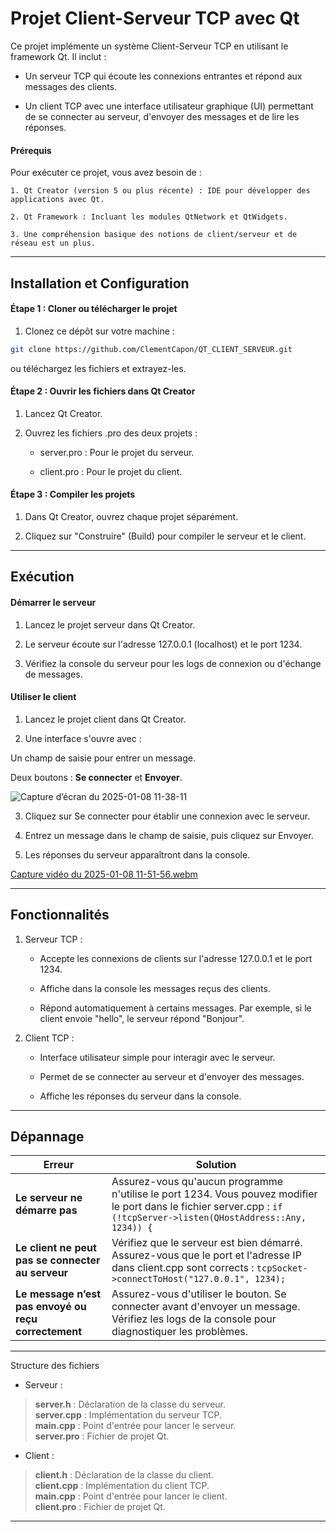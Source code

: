 # Projet Client-Serveur TCP avec Qt

Ce projet implémente un système Client-Serveur TCP en utilisant le framework Qt. Il inclut :

  - Un serveur TCP qui écoute les connexions entrantes et répond aux messages des clients.

  - Un client TCP avec une interface utilisateur graphique (UI) permettant de se connecter au serveur, d'envoyer des messages et de lire les réponses.


#### Prérequis

Pour exécuter ce projet, vous avez besoin de :

`1. Qt Creator (version 5 ou plus récente) : IDE pour développer des applications avec Qt.`


`2. Qt Framework : Incluant les modules QtNetwork et QtWidgets.`


`3. Une compréhension basique des notions de client/serveur et de réseau est un plus.`




---

## Installation et Configuration

#### Étape 1 : Cloner ou télécharger le projet

1. Clonez ce dépôt sur votre machine :

  ```bash
  git clone https://github.com/ClementCapon/QT_CLIENT_SERVEUR.git
  ```
ou téléchargez les fichiers et extrayez-les.



#### Étape 2 : Ouvrir les fichiers dans Qt Creator

1. Lancez Qt Creator.


2. Ouvrez les fichiers .pro des deux projets :

    - server.pro : Pour le projet du serveur.

    - client.pro : Pour le projet du client.




#### Étape 3 : Compiler les projets

1. Dans Qt Creator, ouvrez chaque projet séparément.


2. Cliquez sur "Construire" (Build) pour compiler le serveur et le client.




---

## Exécution

#### Démarrer le serveur

1. Lancez le projet serveur dans Qt Creator.


2. Le serveur écoute sur l'adresse 127.0.0.1 (localhost) et le port 1234.


3. Vérifiez la console du serveur pour les logs de connexion ou d'échange de messages.



#### Utiliser le client

1. Lancez le projet client dans Qt Creator.


2. Une interface s'ouvre avec :

Un champ de saisie pour entrer un message.

Deux boutons : **Se connecter** et **Envoyer**.

![Capture d’écran du 2025-01-08 11-38-11](https://github.com/user-attachments/assets/af05ec9c-55f2-4e28-81b6-1072d8d78080)

3. Cliquez sur Se connecter pour établir une connexion avec le serveur.


4. Entrez un message dans le champ de saisie, puis cliquez sur Envoyer.


5. Les réponses du serveur apparaîtront dans la console.

[Capture vidéo du 2025-01-08 11-51-56.webm](https://github.com/user-attachments/assets/4f382f16-cfb4-4f8c-a5f1-27fa04d2e5b3)

---

## Fonctionnalités

1. Serveur TCP :

    -  Accepte les connexions de clients sur l'adresse 127.0.0.1 et le port 1234.

    -  Affiche dans la console les messages reçus des clients.

    -  Répond automatiquement à certains messages. Par exemple, si le client envoie "hello", le serveur répond "Bonjour".



2. Client TCP :

    -  Interface utilisateur simple pour interagir avec le serveur.

    -  Permet de se connecter au serveur et d'envoyer des messages.

    -  Affiche les réponses du serveur dans la console.





---

## Dépannage


| Erreur        | Solution |
| ------|-----|
| **Le serveur ne démarre pas**  	| Assurez-vous qu'aucun programme n'utilise le port 1234. Vous pouvez modifier le port dans le fichier server.cpp : `if (!tcpServer->listen(QHostAddress::Any, 1234)) {` 	| 
| **Le client ne peut pas se connecter au serveur** 	| Vérifiez que le serveur est bien démarré. Assurez-vous que le port et l'adresse IP dans client.cpp sont corrects : `tcpSocket->connectToHost("127.0.0.1", 1234);`	| 
| **Le message n’est pas envoyé ou reçu correctement** 	| Assurez-vous d'utiliser le bouton. Se connecter avant d'envoyer un message. Vérifiez les logs de la console pour diagnostiquer les problèmes. 	|

---

Structure des fichiers

- Serveur :

>**server.h** : Déclaration de la classe du serveur.<br>**server.cpp** : Implémentation du serveur TCP.<br>**main.cpp** : Point d'entrée pour lancer le serveur.<br>**server.pro** : Fichier de projet Qt.


- Client :

>**client.h** : Déclaration de la classe du client.<br>**client.cpp** : Implémentation du client TCP.<br>**main.cpp** : Point d'entrée pour lancer le client.<br>**client.pro** : Fichier de projet Qt.




---
